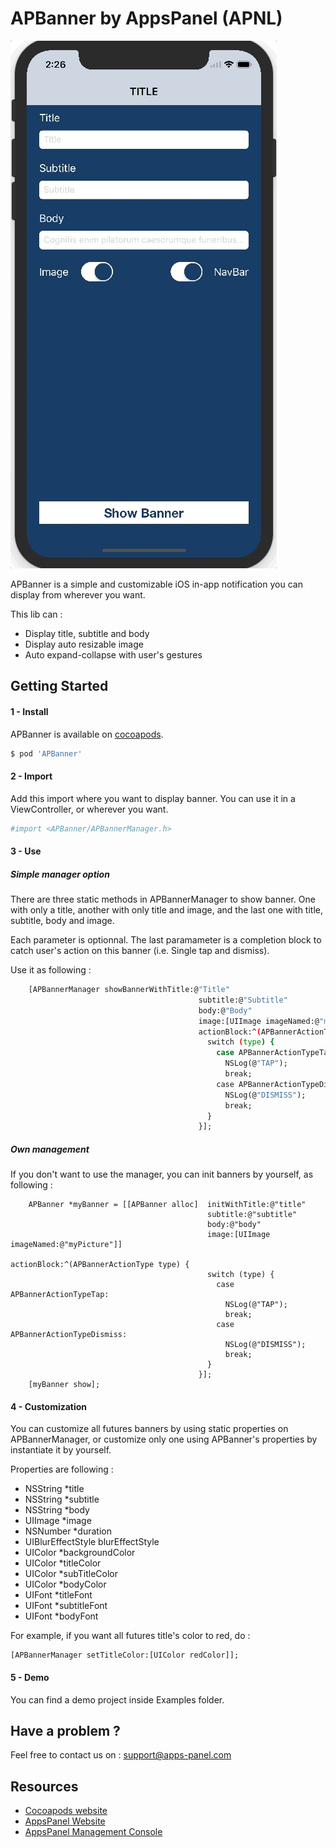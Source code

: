 APBanner by AppsPanel (APNL)
===
![alt text](demox.gif)

APBanner is a simple and customizable iOS in-app notification you can display from wherever you want.

This lib can :
  - Display title, subtitle and body
  - Display auto resizable image
  - Auto expand-collapse with user's gestures 
  
Getting Started
---

#### 1 - Install ####

APBanner is available on [cocoapods](https://cocoapods.org/).

```sh
$ pod 'APBanner'
```

#### 2 - Import ####

Add this import where you want to display banner. You can use it in a ViewController, or wherever you want.

```sh
#import <APBanner/APBannerManager.h>
```

#### 3 - Use ####

##### Simple manager option #####

There are three static methods in APBannerManager to show banner. One with only a title, another with only title and image, and the last one with title, subtitle, body and image.

Each parameter is optionnal. The last paramameter is a completion block to catch user's action on this banner (i.e. Single tap and dismiss).

Use it as following :

```sh
    [APBannerManager showBannerWithTitle:@"Title"
                                          subtitle:@"Subtitle"
                                          body:@"Body"
                                          image:[UIImage imageNamed:@"myPicture"]
                                          actionBlock:^(APBannerActionType type) {
                                            switch (type) {
                                              case APBannerActionTypeTap:
                                                NSLog(@"TAP");
                                                break;
                                              case APBannerActionTypeDismiss:
                                                NSLog(@"DISMISS");
                                                break;
                                            }
                                          }];
```


##### Own management #####

If you don't want to use the manager, you can init banners by yourself, as following : 

```
    APBanner *myBanner = [[APBanner alloc]  initWithTitle:@"title" 
                                            subtitle:@"subtitle" 
                                            body:@"body" 
                                            image:[UIImage imageNamed:@"myPicture"]] 
                                            actionBlock:^(APBannerActionType type) {
                                            switch (type) {
                                              case APBannerActionTypeTap:
                                                NSLog(@"TAP");
                                                break;
                                              case APBannerActionTypeDismiss:
                                                NSLog(@"DISMISS");
                                                break;
                                            }
                                          }];
    [myBanner show];
```

#### 4 - Customization ####

You can customize all futures banners by using static properties on APBannerManager, or customize only one using APBanner's properties by instantiate it by yourself.

Properties are following : 

- NSString *title
- NSString *subtitle
- NSString *body
- UIImage *image
- NSNumber *duration
- UIBlurEffectStyle blurEffectStyle
- UIColor *backgroundColor
- UIColor *titleColor
- UIColor *subTitleColor
- UIColor *bodyColor
- UIFont *titleFont
- UIFont *subtitleFont
- UIFont *bodyFont

For example, if you want all futures title's color to red, do : 

```
[APBannerManager setTitleColor:[UIColor redColor]];
```

#### 5 - Demo ####

You can find a demo project inside Examples folder.

Have a problem ?
---

Feel free to contact us on : support@apps-panel.com

Resources
---
  - [Cocoapods website](https://cocoapods.org/)
  - [AppsPanel Website](http://www.appspanel.com/)
  - [AppsPanel Management Console](https://backend.appspanel.com)




